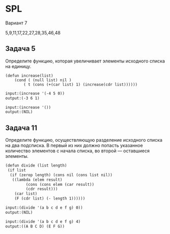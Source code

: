 # SPL
Вариант 7 

5,9,11,17,22,27,28,35,46,48

Задача 5
------
Определите функцию, которая увеличивает элементы исходного списка на единицу.

```list
(defun increase(list)
	(cond ( (null list) nil )
		( t (cons (+(car list) 1) (increase(cdr list))))))
```
```diff
input:(increase '(-4 5 0))
output:(-3 6 1) 
```
```diff
input:(increase '())
output:(NIL) 
```
Задача 11
----------
Определите функцию, осуществляющую разделение исходного списка на два
подсписка. В первый из них должно попасть указанное количество элементов
с начала списка, во второй — оставшиеся элементы.

```diff
(defun divide (list length)
 (if list
  (if (zerop length) (cons nil (cons list nil))
   ((lambda (elem result)
         (cons (cons elem (car result))
         (cdr result)))
    (car list)
    (F (cdr list) (- length 1))))))
```
```diff
input:(divide '(a b c d e f g) 0))
output:(NIL) 
```
```diff
input:(divide '(a b c d e f g) 4)
output:((A B C D) (E F G))
```
